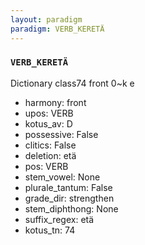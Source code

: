 ```yaml
---
layout: paradigm
paradigm: VERB_KERETÄ
---
```

### ` VERB_KERETÄ `

Dictionary class74 front 0~k e
* harmony: front
* upos: VERB
* kotus_av: D
* possessive: False
* clitics: False
* deletion: etä
* pos: VERB
* stem_vowel: None
* plurale_tantum: False
* grade_dir: strengthen
* stem_diphthong: None
* suffix_regex: etä
* kotus_tn: 74
